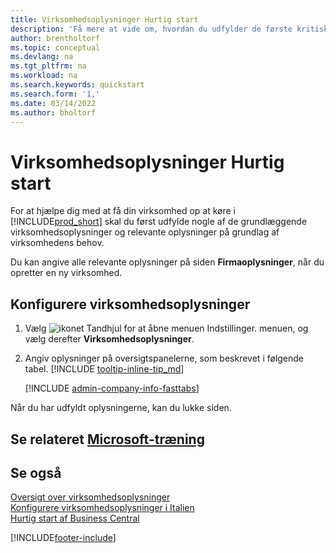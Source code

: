 ```yaml
---
title: Virksomhedsoplysninger Hurtig start
description: 'Få mere at vide om, hvordan du udfylder de første kritiske felter om din virksomhed i Business central ved at læse denne Hurtig start.'
author: brentholtorf
ms.topic: conceptual
ms.devlang: na
ms.tgt_pltfrm: na
ms.workload: na
ms.search.keywords: quickstart
ms.search.form: '1,'
ms.date: 03/14/2022
ms.author: bholtorf
---
```


# Virksomhedsoplysninger Hurtig start

For at hjælpe dig med at få din virksomhed op at køre i [!INCLUDE[prod_short](includes/prod_short.md)] skal du først udfylde nogle af de grundlæggende virksomhedsoplysninger og relevante oplysninger på grundlag af virksomhedens behov.  

Du kan angive alle relevante oplysninger på siden **Firmaoplysninger**, når du opretter en ny virksomhed.

## Konfigurere virksomhedsoplysninger  

1. Vælg ![ikonet Tandhjul for at åbne menuen Indstillinger.](media/ui-experience/settings_icon_small.png) menuen, og vælg derefter **Virksomhedsoplysninger**.
2. Angiv oplysninger på oversigtspanelerne, som beskrevet i følgende tabel. [!INCLUDE [tooltip-inline-tip_md](includes/tooltip-inline-tip_md.md)]

    [!INCLUDE [admin-company-info-fasttabs](includes/admin-company-info-fasttabs.md)]

Når du har udfyldt oplysningerne, kan du lukke siden.  

## Se relateret [Microsoft-træning](/training/modules/create-new-companies-dynamics-365-business-central/)

## Se også  

[Oversigt over virksomhedsoplysninger](admin-company-information.md)  
[Konfigurere virksomhedsoplysninger i Italien](LocalFunctionality/Italy/how-to-set-up-company-information.md)  
[Hurtig start af Business Central](quick-start-business-central.md)  


[!INCLUDE[footer-include](includes/footer-banner.md)]
